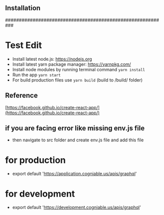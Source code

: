 ## Installation

###########################################################

# Test Edit

- Install latest node.js: https://nodejs.org​
- Install latest yarn package manager: https://yarnpkg.com/​
- Install node modules by running terminal command `yarn install`
- Run the app `yarn start`
- For build production files use `yarn build` (build to /build/ folder)

## Reference

[https://facebook.github.io/create-react-app/](https://facebook.github.io/create-react-app/)

## if you are facing error like missing env.js file

- then navigate to src folder and create env.js file and add this file

# for production

- export default 'https://application.cogniable.us/apis/graphql'

# for development

- export default 'https://development.cogniable.us/apis/graphql'
